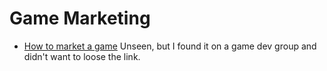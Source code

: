 # Game Marketing

- [How to market a game](https://howtomarketagame.com/)
  Unseen, but I found it on a game dev group and didn't want to loose the link.
